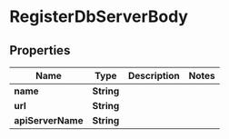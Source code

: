 

# RegisterDbServerBody


## Properties

| Name | Type | Description | Notes |
|------------ | ------------- | ------------- | -------------|
|**name** | **String** |  |  |
|**url** | **String** |  |  |
|**apiServerName** | **String** |  |  |




